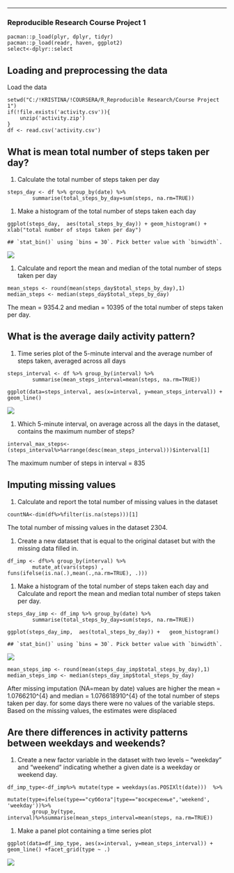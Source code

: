 ------------------------------------------------------------------------

### Reproducible Research Course Project 1

    pacman::p_load(plyr, dplyr, tidyr)
    pacman::p_load(readr, haven, ggplot2)
    select<-dplyr::select

Loading and preprocessing the data
----------------------------------

Load the data

    setwd("C:/!KRISTINA/!COURSERA/R_Reproducible Research/Course Project 1")
    if(!file.exists('activity.csv')){
        unzip('activity.zip')
    }
    df <- read.csv('activity.csv')

What is mean total number of steps taken per day?
-------------------------------------------------

1.  Calculate the total number of steps taken per day

<!-- -->

    steps_day <- df %>% group_by(date) %>% 
            summarise(total_steps_by_day=sum(steps, na.rm=TRUE))

1.  Make a histogram of the total number of steps taken each day

<!-- -->

    ggplot(steps_day,  aes(total_steps_by_day)) + geom_histogram() + xlab("total number of steps taken per day")

    ## `stat_bin()` using `bins = 30`. Pick better value with `binwidth`.

![](figure/hist-1.png)

1.  Calculate and report the mean and median of the total number of
    steps taken per day

<!-- -->

    mean_steps <- round(mean(steps_day$total_steps_by_day),1)
    median_steps <- median(steps_day$total_steps_by_day)

The mean = 9354.2 and median = 10395 of the total number of steps taken
per day.

What is the average daily activity pattern?
-------------------------------------------

1.  Time series plot of the 5-minute interval and the average number of
    steps taken, averaged across all days

<!-- -->

    steps_interval <- df %>% group_by(interval) %>% 
            summarise(mean_steps_interval=mean(steps, na.rm=TRUE)) 

    ggplot(data=steps_interval, aes(x=interval, y=mean_steps_interval)) + geom_line()

![](figure/plotmean-1.png)

1.  Which 5-minute interval, on average across all the days in the
    dataset, contains the maximum number of steps?

<!-- -->

    interval_max_steps<-(steps_interval%>%arrange(desc(mean_steps_interval)))$interval[1] 

The maximum number of steps in interval = 835

Imputing missing values
-----------------------

1.  Calculate and report the total number of missing values in the
    dataset

<!-- -->

    countNA<-dim(df%>%filter(is.na(steps)))[1]

The total number of missing values in the dataset 2304.

1.  Create a new dataset that is equal to the original dataset but with
    the missing data filled in.

<!-- -->

    df_imp <- df%>% group_by(interval) %>% 
            mutate_at(vars(steps) , funs(ifelse(is.na(.),mean(.,na.rm=TRUE), .)))

1.  Make a histogram of the total number of steps taken each day and
    Calculate and report the mean and median total number of steps taken
    per day.

<!-- -->

    steps_day_imp <- df_imp %>% group_by(date) %>% 
            summarise(total_steps_by_day=sum(steps, na.rm=TRUE))

    ggplot(steps_day_imp,  aes(total_steps_by_day)) +   geom_histogram()

    ## `stat_bin()` using `bins = 30`. Pick better value with `binwidth`.

![](figure/totelstepsimp-1.png)

    mean_steps_imp <- round(mean(steps_day_imp$total_steps_by_day),1)
    median_steps_imp <- median(steps_day_imp$total_steps_by_day)

After missing imputation (NA=mean by date) values are higher the mean =
1.0766210^{4} and median = 1.076618910^{4} of the total number of steps
taken per day. for some days there were no values of the variable steps.
Based on the missing values, the estimates were displaced

Are there differences in activity patterns between weekdays and weekends?
-------------------------------------------------------------------------

1.  Create a new factor variable in the dataset with two levels –
    “weekday” and “weekend” indicating whether a given date is a weekday
    or weekend day.

<!-- -->

    df_imp_type<-df_imp%>% mutate(type = weekdays(as.POSIXlt(date)))  %>% 
            mutate(type=ifelse(type=="суббота"|type=="воскресенье",'weekend', 'weekday'))%>%
            group_by(type, interval)%>%summarise(mean_steps_interval=mean(steps, na.rm=TRUE)) 

1.  Make a panel plot containing a time series plot

<!-- -->

    ggplot(data=df_imp_type, aes(x=interval, y=mean_steps_interval)) + geom_line() +facet_grid(type ~ .)

![](figure/plotcompare-1.png)
